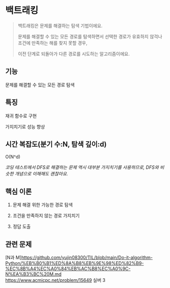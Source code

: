 백트래킹
======
> 백트래킹은 문제를 해결하는 탐색 기법이에요.
>
> 문제를 해결할 수 있는 모든 경로를 탐색하면서 선택한 경로가 유효하지 않걱나 조건에 만족하는 해를 찾지 못할 경우,
>
> 이전 단계로 되돌아가 다른 경로를 시도하는 알고리즘이에요.

기능
--
문제를 해결할 수 있는 모든 경로 탐색  

특징 
---
재귀 함수로 구현  

가지치기로 성능 향상

시간 복잡도(분기 수:N, 탐색 깊이:d) 
-----
O(N^d)

*코딩 테스트에서 DFS로 해결하는 문제 역시 대부분 가지치기를 사용하므로, DFS와 비슷한 개념으로 이해해도 괜찮아요.*

핵심 이론
----
1. 문제 해결 위한 가능한 경로 탐색

2. 조건을 만족하지 않는 경로 가지치기

3. 정답 도출

관련 문제
--------
[N과 M]<https://github.com/yujin08300/TIL/blob/main/Do-it-algorithm-Python/%EB%B0%B1%ED%8A%B8%EB%9E%98%ED%82%B9-%EC%8B%A4%EC%A0%84%EB%AC%B8%EC%A0%9C-N%EA%B3%BC%20M.md>    
<https://www.acmicpc.net/problem/15649> 실버 3









